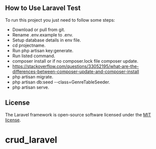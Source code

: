 ## How to Use Laravel Test

To run this project you just need to follow some steps:

- Download or pull from git.
- Rename .env.example to .env.
- Setup database details in env file.
- cd projectname.
- Run php artisan key:generate.
- Run listed command.
- composer install or if no composer.lock file composer update.
- https://stackoverflow.com/questions/33052195/what-are-the-differences-between-composer-update-and-composer-install
- php artisan migrate.
- php artisan db:seed --class=GenreTableSeeder.
- php artisan serve.


## License

The Laravel framework is open-source software licensed under the [MIT license](https://opensource.org/licenses/MIT).
# crud_laravel
